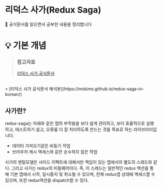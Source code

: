 # 리덕스 사가(Redux Saga)
📃 공식문서를 읽으면서 공부한 내용을 정리합니다
<br />

# 💡 기본 개념
> ### 참고자료
> [리덕스 사가 공식문서](https://redux-saga.js.org/)
<br/>
> [리덕스 사가 공식문서 해석본](https://mskims.github.io/redux-saga-in-korean/)
<br/>

## 사가란?
redux-saga는 아래와 같은 앱의 부작용을 보다 쉽게 관리하고, 보다 효율적으로 실행하고, 테스트하기 쉽고, 오류를 더 잘 처리하도록 만드는 것을 목표로 하는 라이브러리입니다.
* 데이터 가져오기같은 비동기 작업
* 브라우저 캐시 액세스와 같은 순수하지 않은 작업

사가의 멘탈모델은 사이드 이펙트에 대해서만 책임이 있는 앱에서의 별도의 스레드와 같다. 그리고 사가는 redux의 미들웨어이다. 즉, 이 스레드는 일반적인 redux 액션을 통해 기본 앱에서 시작, 일시중지 및 취소될 수 있으며, 전체 redux앱 상태에 액세스할 수 있으며, 또한 redux액션을 dispatch할 수 있다.
